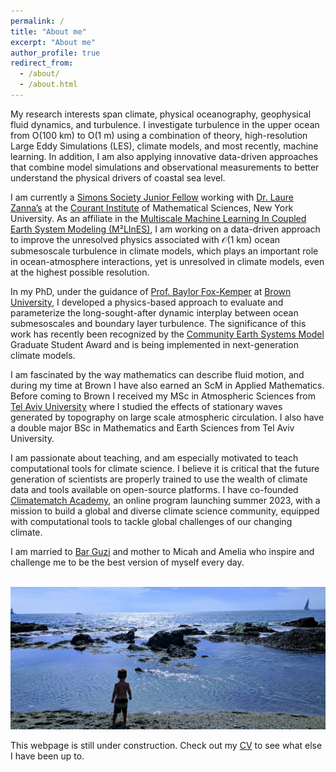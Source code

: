 ```yaml
---
permalink: /
title: "About me"
excerpt: "About me"
author_profile: true
redirect_from: 
  - /about/
  - /about.html
---
```

My research interests span climate, physical oceanography, geophysical fluid dynamics, and turbulence. I investigate turbulence in the upper ocean from O(100 km) to O(1 m) using a combination of theory, high-resolution Large Eddy Simulations (LES), climate models, and most recently, machine learning. In addition, I am also applying innovative data-driven approaches that combine model simulations and observational measurements to better understand the physical drivers of coastal sea level.

I am currently a [Simons Society Junior Fellow](https://www.simonsfoundation.org/simons-society-of-fellows/) working with [Dr. Laure Zannaʼs](https://laurezanna.github.io/) at the [Courant Institute](https://caos.cims.nyu.edu/dynamic/) of Mathematical Sciences,  New York University. As an affiliate in the [Multiscale Machine Learning In Coupled Earth System Modeling (M²LInES)](https://m2lines.github.io/), I am working on a data-driven approach to improve the unresolved physics associated with $\mathcal{O}$(1 km) ocean submesoscale turbulence in climate models, which plays an important role in ocean-atmosphere interactions, yet is unresolved in climate models, even at the highest possible resolution.


In my PhD, under the guidance of [Prof. Baylor Fox-Kemper](http://www.geo.brown.edu/research/Fox-Kemper/) at [Brown University](https://www.brown.edu/academics/earth-environmental-planetary-sciences/), I developed a physics-based approach to evaluate and parameterize the long-sought-after dynamic interplay between ocean submesoscales and boundary layer turbulence. The significance of this work has recently been recognized by the [Community Earth Systems Model](https://www.cesm.ucar.edu/events/workshops/2022/) Graduate Student Award and is being implemented in next-generation climate models. 

I am fascinated by the way mathematics can describe fluid motion, and during my time at Brown I have also earned an ScM in Applied Mathematics. Before coming to Brown I received my MSc in Atmospheric Sciences from [Tel Aviv University](https://english.tau.ac.il/) where I studied the effects of stationary waves generated by topography on large scale atmospheric circulation. I also have a double major BSc in Mathematics and Earth Sciences from Tel Aviv University. 

I am passionate about teaching, and am especially motivated to teach computational tools for climate science. I believe it is critical that the future generation of scientists are properly trained to use the wealth of climate data and tools available on open-source platforms. I have co-founded [Climatematch Academy](https://academy.climatematch.io/), an online program launching summer 2023, with a mission to build a global and diverse climate science community, equipped with computational tools to tackle global challenges of our changing climate. 


I am married to [Bar Guzi](https://brandeis.academia.edu/BarGuzi) and mother to Micah and Amelia who inspire and challenge me to be the best version of myself every day.
  
  
  




<p align="center">
<br/><img src='/images/micah_beach.jpeg'>
</p>
  
This webpage is still under construction. Check out my [CV](/files/AbigailBodner_CV_July2022.pdf) to see what else I have been up to.  
